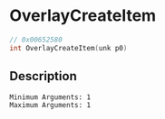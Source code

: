 # OverlayCreateItem
```c
// 0x00652580
int OverlayCreateItem(unk p0)
```
## Description
```
Minimum Arguments: 1
Maximum Arguments: 1
```
